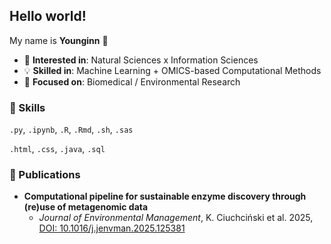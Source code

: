 ## Hello world!

My name is **Younginn** 👋
<!--
My interests lie in exploring and innovating at the intersection of **natural sciences** and **information sciences**, through computational methods, ranging from predictive **machine learning (ML)** and **deep learning (DL)** to rigorous, deep **OMICS-based** analyses. I utilize real-life data to drive significant practical advancements, with a focus on **biomedical** and **environmental research**. 
-->

- 🔭 **Interested in**: Natural Sciences x Information Sciences
- 💡 **Skilled in**: Machine Learning + OMICS-based Computational Methods
- 🧬 **Focused on**: Biomedical / Environmental Research


### 🚀 Skills

`.py`, `.ipynb`, `.R`, `.Rmd`, `.sh`, `.sas`

`.html`, `.css`, `.java`, `.sql`


### 📝 Publications

* **Computational pipeline for sustainable enzyme discovery through (re)use of metagenomic data**
    * *Journal of Environmental Management*, K. Ciuchciński et al. 2025, [DOI: 10.1016/j.jenvman.2025.125381](https://doi.org/10.1016/j.jenvman.2025.125381)
    

<!--
### 📂 Projects

#### **INDEPTH/Grieg Project**
* **Duration:** October 2022 – April 2024
* **Focus:** **Computational Bioprospecting** and analysis of deep-sea marine ecosystems.
* **Impact:** Designed and evaluated **novel computational pipelines** for **metagenomic** and bioprospecting analyses, conducted in collaboration with the University of Gdańsk, Polish Academy of Sciences, and University of Bergen.


#### **Deep Learning in Life Sciences Hackathon**
* **Duration:** March 2025 – June 2025 (4EU+ at Heidelberg University)
* **Focus:** Exploration of **Machine Learning (ML) applications** across diverse life science data.
* **Impact:** Developed projects utilizing state-of-the-art **Deep Learning** models for **Omics**, **Image Analysis**, and **Drug Design** applications.

#### **Interdisciplinary Drug Design Project**
* **Duration:** October 2023 – February 2024 (4EU+ at Charles University)
* **Focus:** Molecular Biology and **ML-based Drug Design**.
* **Impact:** Evaluated the strengths and limitations of both classical and machine learning methods for drug candidate selection.
* **Repository:** [Project Repo](https://github.com/young-sudo/meet-eu-2023-projects)
-->



<!--
**young-sudo/young-sudo** is a ✨ _special_ ✨ repository because its `README.md` (this file) appears on your GitHub profile.
-->
